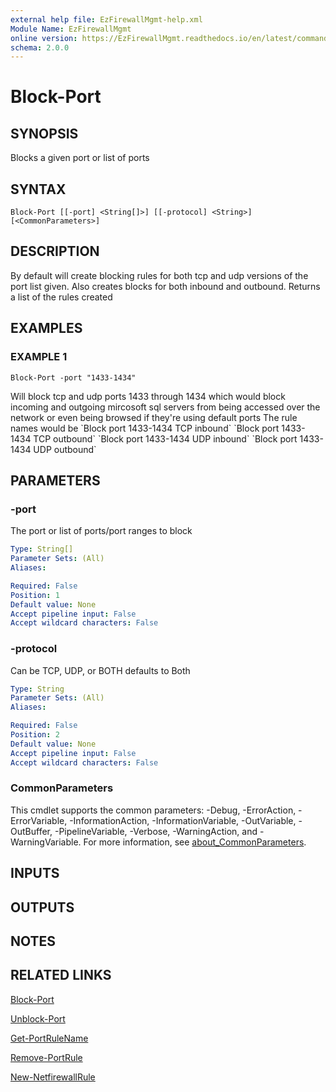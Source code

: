 ```yaml
---
external help file: EzFirewallMgmt-help.xml
Module Name: EzFirewallMgmt
online version: https://EzFirewallMgmt.readthedocs.io/en/latest/commands/Block-Port
schema: 2.0.0
---
```


# Block-Port

## SYNOPSIS
Blocks a given port or list of ports

## SYNTAX

```
Block-Port [[-port] <String[]>] [[-protocol] <String>] [<CommonParameters>]
```

## DESCRIPTION
By default will create blocking rules for both tcp and udp versions of the port list given.
Also creates blocks for both inbound and outbound. 
Returns a list of the rules created

## EXAMPLES

### EXAMPLE 1
```
Block-Port -port "1433-1434"
```

Will block tcp and udp ports 1433 through 1434 which would block incoming and outgoing mircosoft sql servers
from being accessed over the network or even being browsed if they're using default ports
The rule names would be \`Block port 1433-1434 TCP inbound\` \`Block port 1433-1434 TCP outbound\` \`Block port 1433-1434 UDP inbound\` \`Block port 1433-1434 UDP outbound\`

## PARAMETERS

### -port
The port or list of ports/port ranges to block

```yaml
Type: String[]
Parameter Sets: (All)
Aliases:

Required: False
Position: 1
Default value: None
Accept pipeline input: False
Accept wildcard characters: False
```

### -protocol
Can be TCP, UDP, or BOTH defaults to Both

```yaml
Type: String
Parameter Sets: (All)
Aliases:

Required: False
Position: 2
Default value: None
Accept pipeline input: False
Accept wildcard characters: False
```

### CommonParameters
This cmdlet supports the common parameters: -Debug, -ErrorAction, -ErrorVariable, -InformationAction, -InformationVariable, -OutVariable, -OutBuffer, -PipelineVariable, -Verbose, -WarningAction, and -WarningVariable. For more information, see [about_CommonParameters](http://go.microsoft.com/fwlink/?LinkID=113216).

## INPUTS

## OUTPUTS

## NOTES

## RELATED LINKS

[Block-Port](https://EzFirewallMgmt.readthedocs.io/en/latest/commands/Block-Port)

[Unblock-Port](https://EzFirewallMgmt.readthedocs.io/en/latest/commands/Unblock-Port)

[Get-PortRuleName](https://EzFirewallMgmt.readthedocs.io/en/latest/commands/Get-PortRuleName)

[Remove-PortRule](https://EzFirewallMgmt.readthedocs.io/en/latest/commands/Remove-PortRule)

[New-NetfirewallRule](https://docs.microsoft.com/en-us/powershell/module/netsecurity/New-NetfirewallRule)
